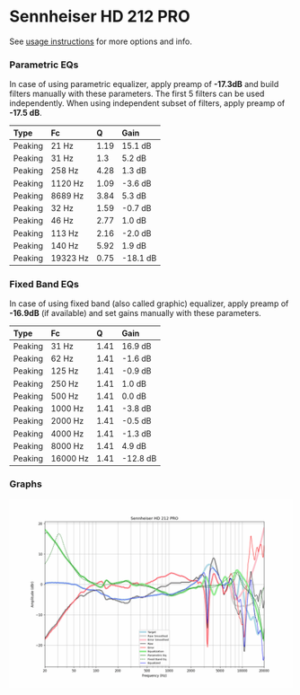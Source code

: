 # Sennheiser HD 212 PRO
See [usage instructions](https://github.com/jaakkopasanen/AutoEq#usage) for more options and info.

### Parametric EQs
In case of using parametric equalizer, apply preamp of **-17.3dB** and build filters manually
with these parameters. The first 5 filters can be used independently.
When using independent subset of filters, apply preamp of **-17.5 dB**.

| Type    | Fc       |    Q | Gain     |
|:--------|:---------|:-----|:---------|
| Peaking | 21 Hz    | 1.19 | 15.1 dB  |
| Peaking | 31 Hz    | 1.3  | 5.2 dB   |
| Peaking | 258 Hz   | 4.28 | 1.3 dB   |
| Peaking | 1120 Hz  | 1.09 | -3.6 dB  |
| Peaking | 8689 Hz  | 3.84 | 5.3 dB   |
| Peaking | 32 Hz    | 1.59 | -0.7 dB  |
| Peaking | 46 Hz    | 2.77 | 1.0 dB   |
| Peaking | 113 Hz   | 2.16 | -2.0 dB  |
| Peaking | 140 Hz   | 5.92 | 1.9 dB   |
| Peaking | 19323 Hz | 0.75 | -18.1 dB |

### Fixed Band EQs
In case of using fixed band (also called graphic) equalizer, apply preamp of **-16.9dB**
(if available) and set gains manually with these parameters.

| Type    | Fc       |    Q | Gain     |
|:--------|:---------|:-----|:---------|
| Peaking | 31 Hz    | 1.41 | 16.9 dB  |
| Peaking | 62 Hz    | 1.41 | -1.6 dB  |
| Peaking | 125 Hz   | 1.41 | -0.9 dB  |
| Peaking | 250 Hz   | 1.41 | 1.0 dB   |
| Peaking | 500 Hz   | 1.41 | 0.0 dB   |
| Peaking | 1000 Hz  | 1.41 | -3.8 dB  |
| Peaking | 2000 Hz  | 1.41 | -0.5 dB  |
| Peaking | 4000 Hz  | 1.41 | -1.3 dB  |
| Peaking | 8000 Hz  | 1.41 | 4.9 dB   |
| Peaking | 16000 Hz | 1.41 | -12.8 dB |

### Graphs
![](./Sennheiser%20HD%20212%20PRO.png)